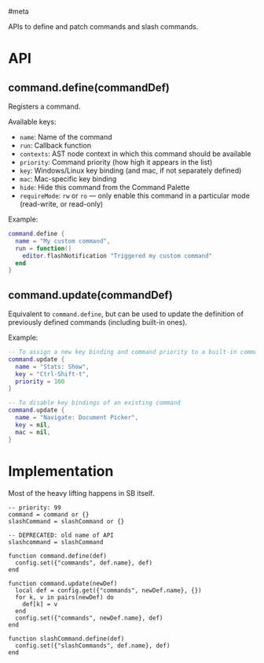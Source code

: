 #meta

APIs to define and patch commands and slash commands.

# API

## command.define(commandDef)
Registers a command.

Available keys:

* `name`: Name of the command
* `run`: Callback function
* `contexts`: AST node context in which this command should be available
* `priority`: Command priority (how high it appears in the list)
* `key`: Windows/Linux key binding (and mac, if not separately defined)
* `mac`: Mac-specific key binding
* `hide`: Hide this command from the Command Palette
* `requireMode`: `rw` or `ro` — only enable this command in a particular mode (read-write, or read-only)

Example:

```lua
command.define {
  name = "My custom command",
  run = function()
    editor.flashNotification "Triggered my custom command"
  end
}
```

## command.update(commandDef)
Equivalent to `command.define`, but can be used to update the definition of previously defined commands (including built-in ones).

Example:

```lua
-- To assign a new key binding and command priority to a built-in command
command.update {
  name = "Stats: Show",
  key = "Ctrl-Shift-t",
  priority = 100
}

-- To disable key bindings of an existing command
command.update {
  name = "Navigate: Document Picker",
  key = nil,
  mac = nil,
}
```

# Implementation
Most of the heavy lifting happens in SB itself.

```space-lua
-- priority: 99
command = command or {}
slashCommand = slashCommand or {}

-- DEPRECATED: old name of API
slashcommand = slashCommand

function command.define(def)
  config.set({"commands", def.name}, def)
end

function command.update(newDef)
  local def = config.get({"commands", newDef.name}, {})
  for k, v in pairs(newDef) do
    def[k] = v
  end
  config.set({"commands", newDef.name}, def)
end

function slashCommand.define(def)
  config.set({"slashCommands", def.name}, def)
end
```